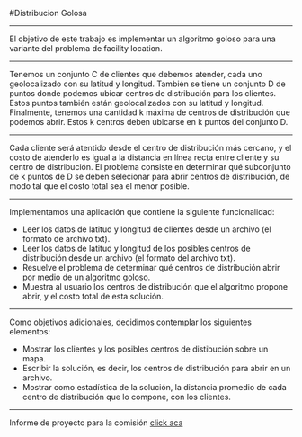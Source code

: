 #Distribucion Golosa
***
El objetivo de este trabajo es implementar un algoritmo goloso para una variante del problema de facility location.
***
Tenemos un conjunto C de clientes que debemos atender, cada uno geolocalizado con su latitud y longitud. También se tiene un conjunto D de puntos donde podemos ubicar centros de distribución para los clientes.
Estos puntos también están geolocalizados con su latitud y longitud. Finalmente, tenemos una cantidad k máxima de centros de distribución que podemos abrir. Estos k centros deben ubicarse en k puntos del conjunto D.
***
Cada cliente será atentido desde el centro de distribución más cercano, y el costo de atenderlo es igual a la distancia en línea recta entre cliente y su centro de distribución.
El problema consiste en determinar qué subconjunto de k puntos de D se deben selecionar para abrir centros de distribución, de modo tal que el costo total sea el menor posible. 
***
Implementamos una aplicación que contiene la siguiente funcionalidad:
* Leer los datos de latitud y longitud de clientes desde un archivo (el formato de archivo txt).
* Leer los datos de latitud y longitud de los posibles centros de distribución desde un archivo (el formato del archivo txt).
* Resuelve el problema de determinar qué centros de distribución abrir por medio de un algoritmo goloso.
* Muestra al usuario los centros de distribución que el algoritmo propone abrir, y el costo total de esta solución.
***
Como objetivos adicionales, decidimos contemplar los siguientes elementos:
* Mostrar los clientes y los posibles centros de distibución sobre un mapa.
* Escribir la solución, es decir, los centros de distribución para abrir en un archivo.
* Mostrar como estadística de la solución, la distancia promedio de cada centro de distribución que lo compone, con los clientes.
***
Informe de proyecto para la comisión [click aca](https://docs.google.com/document/d/1xia1uuITFA3OMRDUjeQ9Cahv2ama4qKe/edit?usp=sharing&ouid=103221455200934392643&rtpof=true&sd=true)
